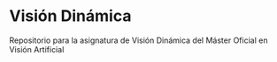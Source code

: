 # Visión Dinámica
Repositorio para la asignatura de Visión Dinámica del Máster Oficial en Visión Artificial
